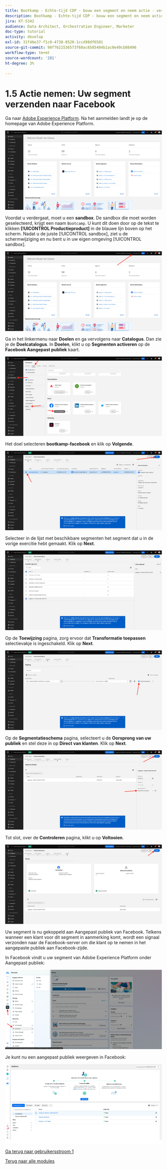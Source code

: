 ```yaml
---
title: Bootkamp - Echte-tijd CDP - bouw een segment en neem actie - verzend uw segment naar DV360
description: Bootkamp - Echte-tijd CDP - bouw een segment en neem actie - verzend uw segment naar DV360
jira: KT-5342
audience: Data Architect, Orchestration Engineer, Marketer
doc-type: tutorial
activity: develop
exl-id: 31f46e37-f1c0-4730-8520-1ccd98df6501
source-git-commit: 90f7621536573f60ac6585404b1ac0e49cb08496
workflow-type: tm+mt
source-wordcount: '281'
ht-degree: 3%

---
```


# 1.5 Actie nemen: Uw segment verzenden naar Facebook

Ga naar [Adobe Experience Platform](https://experience.adobe.com/platform). Na het aanmelden landt je op de homepage van Adobe Experience Platform.

![Gegevensopname](./images/home.png)

Voordat u verdergaat, moet u een **sandbox**. De sandbox die moet worden geselecteerd, krijgt een naam ``Bootcamp``. U kunt dit doen door op de tekst te klikken **[!UICONTROL Productieproduct]** in de blauwe lijn boven op het scherm. Nadat u de juiste [!UICONTROL sandbox], ziet u de schermwijziging en nu bent u in uw eigen omgeving [!UICONTROL sandbox].

![Gegevensopname](./images/sb1.png)

Ga in het linkermenu naar **Doelen** en ga vervolgens naar **Catalogus**. Dan zie je de **Doelcatalogus**. In **Doelen**, klikt u op **Segmenten activeren** op de **Facebook Aangepast publiek** kaart.

![RTCDP](./images/rtcdpgoogleseg.png)

Het doel selecteren **bootkamp-facebook** en klik op **Volgende**.

![RTCDP](./images/rtcdpcreatedest2.png)

Selecteer in de lijst met beschikbare segmenten het segment dat u in de vorige exercitie hebt gemaakt. Klik op **Next**.

![RTCDP](./images/rtcdpcreatedest3.png)

Op de **Toewijzing** pagina, zorg ervoor dat **Transformatie toepassen** selectievakje is ingeschakeld. Klik op **Next**.

![RTCDP](./images/rtcdpcreatedest4a.png)

Op de **Segmentatieschema** pagina, selecteert u de **Oorsprong van uw publiek** en stel deze in op **Direct van klanten**. Klik op **Next**.

![RTCDP](./images/rtcdpcreatedest4.png)

Tot slot, over de **Controleren** pagina, klikt u op **Voltooien**.

![RTCDP](./images/rtcdpcreatedest5.png)

Uw segment is nu gekoppeld aan Aangepast publiek van Facebook. Telkens wanneer een klant voor dit segment in aanmerking komt, wordt een signaal verzonden naar de Facebook-server om die klant op te nemen in het aangepaste publiek aan Facebook-zijde.

In Facebook vindt u uw segment van Adobe Experience Platform onder Aangepast publiek:

![RTCDP](./images/rtcdpcreatedest5b.png)

Je kunt nu een aangepast publiek weergeven in Facebook:

![RTCDP](./images/rtcdpcreatedest5a.png)

[Ga terug naar gebruikersstroom 1](./uc1.md)

[Terug naar alle modules](../../overview.md)
